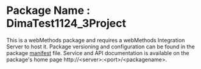 # Package Name : DimaTest1124_3Project
This is a webMethods package and requires a webMethods Integration Server to host it. Package versioning and configuration can be found in the package [manifest](./DimaTest1124_3Project/manifest.v3) file. Service and API documentation is available on the package's home page http://&lt;server&gt;:&lt;port&gt;/&lt;packagename>.
